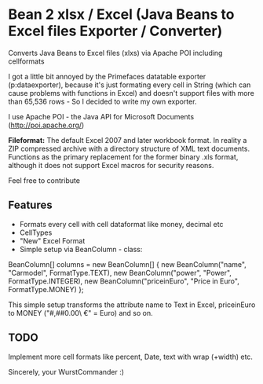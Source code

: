 # Bean 2 xlsx / Excel (Java Beans to Excel files Exporter / Converter)

Converts Java Beans to Excel files (xlxs) via Apache POI including cellformats


I got a little bit annoyed by the Primefaces datatable exporter (p:dataexporter), because it's just formating
every cell in String (which can cause problems with functions in Excel) and doesn't support files with more than 65,536 rows - So I decided to write my own exporter.

I use Apache POI - the Java API for Microsoft Documents (http://poi.apache.org/)

**Fileformat:**
The default Excel 2007 and later workbook format. 
In reality a ZIP compressed archive with a directory structure of XML text documents. Functions as the primary replacement for the former binary .xls format, although it does not support Excel macros for security reasons.


Feel free to contribute

## Features

 - Formats every cell with cell dataformat like money, decimal etc
 - CellTypes
 - "New" Excel Format
 - Simple setup via BeanColumn - class:
 
 BeanColumn[] columns = new BeanColumn[] {
				new BeanColumn("name", "Carmodel", FormatType.TEXT),
				new BeanColumn("power", "Power", FormatType.INTEGER),
				new BeanColumn("priceinEuro", "Price in Euro", FormatType.MONEY) };
                
This simple setup transforms the attribute name to Text in Excel, priceinEuro to MONEY ("#,##0.00\\ €" = Euro) and so on.
            
    

## TODO
Implement more cell formats like percent, Date, text with wrap (+width) etc. 

Sincerely, your WurstCommander :)
